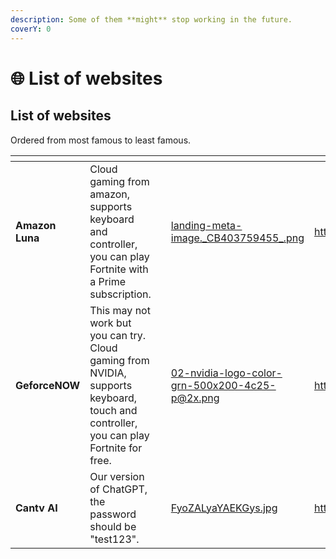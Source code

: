 ```yaml
---
description: Some of them **might** stop working in the future.
coverY: 0
---
```


# 🌐 List of websites

## List of websites

Ordered from most famous to least famous.



<table data-view="cards"><thead><tr><th></th><th></th><th></th><th data-hidden data-card-cover data-type="files"></th><th data-hidden data-card-target data-type="content-ref"></th></tr></thead><tbody><tr><td><strong>Amazon Luna</strong></td><td>Cloud gaming from amazon, supports keyboard and controller, you can play Fortnite with a Prime subscription.</td><td></td><td><a href=".gitbook/assets/landing-meta-image._CB403759455_.png">landing-meta-image._CB403759455_.png</a></td><td><a href="https://luna.amazon.com/">https://luna.amazon.com/</a></td></tr><tr><td><strong>GeforceNOW</strong></td><td>This may not work but you can try. Cloud gaming from NVIDIA, supports keyboard, touch and controller, you can play Fortnite for free.</td><td></td><td><a href=".gitbook/assets/02-nvidia-logo-color-grn-500x200-4c25-p@2x.png">02-nvidia-logo-color-grn-500x200-4c25-p@2x.png</a></td><td><a href="https://play.geforcenow.com">https://play.geforcenow.com</a></td></tr><tr><td><strong>Cantv AI</strong></td><td>Our version of ChatGPT, the password should be "test123".</td><td></td><td><a href=".gitbook/assets/FyoZALyaYAEKGys.jpg">FyoZALyaYAEKGys.jpg</a></td><td><a href="https://shinonome.vercel.app">https://shinonome.vercel.app</a></td></tr></tbody></table>
